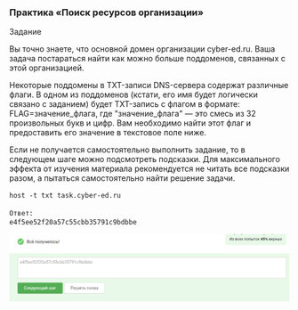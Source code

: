 ### Практика «Поиск ресурсов организации»
Задание


Вы точно знаете, что основной домен организации cyber-ed.ru. Ваша задача постараться найти как можно больше поддоменов,
связанных с этой организацией.

Некоторые поддомены в TXT-записи DNS-сервера содержат различные флаги. В одном из поддоменов (кстати, его имя будет
логически связано с заданием) будет TXT-запись с флагом в формате: FLAG=значение_флага, где "значение_флага" — это смесь
из 32 произвольных букв и цифр. Вам необходимо найти этот флаг и предоставить его значение в текстовое поле ниже.

Если не получается самостоятельно выполнить задание, то в следующем шаге можно подсмотреть подсказки. Для максимального
эффекта от изучения материала рекомендуется не читать все подсказки разом, а пытаться самостоятельно найти решение
задачи.

```commandline
host -t txt task.cyber-ed.ru

Ответ:
e4f5ee52f20a57c55cbb35791c9bdbbe
```

<img src="3.6.1.png" alt="3.6.1" >